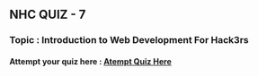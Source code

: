 ## NHC QUIZ - 7 
### Topic : Introduction to Web Development For Hack3rs

#### Attempt your quiz here : [ Atempt Quiz Here ](http://gestyy.com/eeqgVj)
